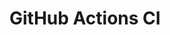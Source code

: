 # GitHub Actions CI














































































































































































































































































































































































































































































































































































































































































































































































































































































































































































































































































































































































































































































































































































































































































































































